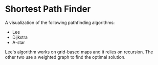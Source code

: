 # Shortest Path Finder
A visualization of the following pathfinding algorithms:
* Lee
* Dijkstra
* A-star

Lee's algorithm works on grid-based maps and it relies on recursion.
The other two use a weighted graph to find the optimal solution.
